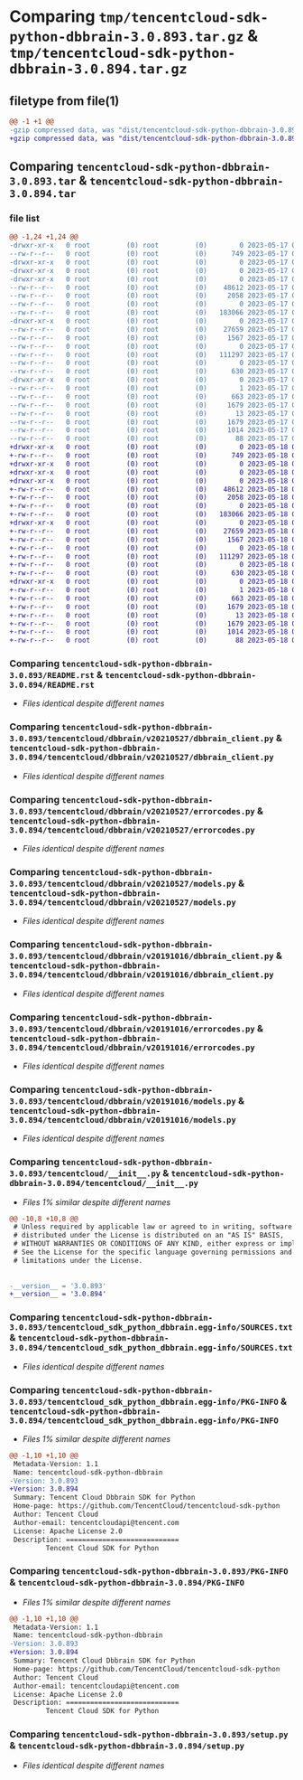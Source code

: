 # Comparing `tmp/tencentcloud-sdk-python-dbbrain-3.0.893.tar.gz` & `tmp/tencentcloud-sdk-python-dbbrain-3.0.894.tar.gz`

## filetype from file(1)

```diff
@@ -1 +1 @@
-gzip compressed data, was "dist/tencentcloud-sdk-python-dbbrain-3.0.893.tar", last modified: Wed May 17 03:29:02 2023, max compression
+gzip compressed data, was "dist/tencentcloud-sdk-python-dbbrain-3.0.894.tar", last modified: Thu May 18 00:23:41 2023, max compression
```

## Comparing `tencentcloud-sdk-python-dbbrain-3.0.893.tar` & `tencentcloud-sdk-python-dbbrain-3.0.894.tar`

### file list

```diff
@@ -1,24 +1,24 @@
-drwxr-xr-x   0 root         (0) root         (0)        0 2023-05-17 03:29:02.000000 tencentcloud-sdk-python-dbbrain-3.0.893/
--rw-r--r--   0 root         (0) root         (0)      749 2023-05-17 03:29:02.000000 tencentcloud-sdk-python-dbbrain-3.0.893/README.rst
-drwxr-xr-x   0 root         (0) root         (0)        0 2023-05-17 03:29:02.000000 tencentcloud-sdk-python-dbbrain-3.0.893/tencentcloud/
-drwxr-xr-x   0 root         (0) root         (0)        0 2023-05-17 03:29:02.000000 tencentcloud-sdk-python-dbbrain-3.0.893/tencentcloud/dbbrain/
-drwxr-xr-x   0 root         (0) root         (0)        0 2023-05-17 03:29:02.000000 tencentcloud-sdk-python-dbbrain-3.0.893/tencentcloud/dbbrain/v20210527/
--rw-r--r--   0 root         (0) root         (0)    48612 2023-05-17 03:29:02.000000 tencentcloud-sdk-python-dbbrain-3.0.893/tencentcloud/dbbrain/v20210527/dbbrain_client.py
--rw-r--r--   0 root         (0) root         (0)     2058 2023-05-17 03:29:02.000000 tencentcloud-sdk-python-dbbrain-3.0.893/tencentcloud/dbbrain/v20210527/errorcodes.py
--rw-r--r--   0 root         (0) root         (0)        0 2023-05-17 03:29:02.000000 tencentcloud-sdk-python-dbbrain-3.0.893/tencentcloud/dbbrain/v20210527/__init__.py
--rw-r--r--   0 root         (0) root         (0)   183066 2023-05-17 03:29:02.000000 tencentcloud-sdk-python-dbbrain-3.0.893/tencentcloud/dbbrain/v20210527/models.py
-drwxr-xr-x   0 root         (0) root         (0)        0 2023-05-17 03:29:02.000000 tencentcloud-sdk-python-dbbrain-3.0.893/tencentcloud/dbbrain/v20191016/
--rw-r--r--   0 root         (0) root         (0)    27659 2023-05-17 03:29:02.000000 tencentcloud-sdk-python-dbbrain-3.0.893/tencentcloud/dbbrain/v20191016/dbbrain_client.py
--rw-r--r--   0 root         (0) root         (0)     1567 2023-05-17 03:29:02.000000 tencentcloud-sdk-python-dbbrain-3.0.893/tencentcloud/dbbrain/v20191016/errorcodes.py
--rw-r--r--   0 root         (0) root         (0)        0 2023-05-17 03:29:02.000000 tencentcloud-sdk-python-dbbrain-3.0.893/tencentcloud/dbbrain/v20191016/__init__.py
--rw-r--r--   0 root         (0) root         (0)   111297 2023-05-17 03:29:02.000000 tencentcloud-sdk-python-dbbrain-3.0.893/tencentcloud/dbbrain/v20191016/models.py
--rw-r--r--   0 root         (0) root         (0)        0 2023-05-17 03:29:02.000000 tencentcloud-sdk-python-dbbrain-3.0.893/tencentcloud/dbbrain/__init__.py
--rw-r--r--   0 root         (0) root         (0)      630 2023-05-17 03:29:02.000000 tencentcloud-sdk-python-dbbrain-3.0.893/tencentcloud/__init__.py
-drwxr-xr-x   0 root         (0) root         (0)        0 2023-05-17 03:29:02.000000 tencentcloud-sdk-python-dbbrain-3.0.893/tencentcloud_sdk_python_dbbrain.egg-info/
--rw-r--r--   0 root         (0) root         (0)        1 2023-05-17 03:29:02.000000 tencentcloud-sdk-python-dbbrain-3.0.893/tencentcloud_sdk_python_dbbrain.egg-info/dependency_links.txt
--rw-r--r--   0 root         (0) root         (0)      663 2023-05-17 03:29:02.000000 tencentcloud-sdk-python-dbbrain-3.0.893/tencentcloud_sdk_python_dbbrain.egg-info/SOURCES.txt
--rw-r--r--   0 root         (0) root         (0)     1679 2023-05-17 03:29:02.000000 tencentcloud-sdk-python-dbbrain-3.0.893/tencentcloud_sdk_python_dbbrain.egg-info/PKG-INFO
--rw-r--r--   0 root         (0) root         (0)       13 2023-05-17 03:29:02.000000 tencentcloud-sdk-python-dbbrain-3.0.893/tencentcloud_sdk_python_dbbrain.egg-info/top_level.txt
--rw-r--r--   0 root         (0) root         (0)     1679 2023-05-17 03:29:02.000000 tencentcloud-sdk-python-dbbrain-3.0.893/PKG-INFO
--rw-r--r--   0 root         (0) root         (0)     1014 2023-05-17 03:29:02.000000 tencentcloud-sdk-python-dbbrain-3.0.893/setup.py
--rw-r--r--   0 root         (0) root         (0)       88 2023-05-17 03:29:02.000000 tencentcloud-sdk-python-dbbrain-3.0.893/setup.cfg
+drwxr-xr-x   0 root         (0) root         (0)        0 2023-05-18 00:23:41.000000 tencentcloud-sdk-python-dbbrain-3.0.894/
+-rw-r--r--   0 root         (0) root         (0)      749 2023-05-18 00:23:41.000000 tencentcloud-sdk-python-dbbrain-3.0.894/README.rst
+drwxr-xr-x   0 root         (0) root         (0)        0 2023-05-18 00:23:41.000000 tencentcloud-sdk-python-dbbrain-3.0.894/tencentcloud/
+drwxr-xr-x   0 root         (0) root         (0)        0 2023-05-18 00:23:41.000000 tencentcloud-sdk-python-dbbrain-3.0.894/tencentcloud/dbbrain/
+drwxr-xr-x   0 root         (0) root         (0)        0 2023-05-18 00:23:41.000000 tencentcloud-sdk-python-dbbrain-3.0.894/tencentcloud/dbbrain/v20210527/
+-rw-r--r--   0 root         (0) root         (0)    48612 2023-05-18 00:23:41.000000 tencentcloud-sdk-python-dbbrain-3.0.894/tencentcloud/dbbrain/v20210527/dbbrain_client.py
+-rw-r--r--   0 root         (0) root         (0)     2058 2023-05-18 00:23:41.000000 tencentcloud-sdk-python-dbbrain-3.0.894/tencentcloud/dbbrain/v20210527/errorcodes.py
+-rw-r--r--   0 root         (0) root         (0)        0 2023-05-18 00:23:41.000000 tencentcloud-sdk-python-dbbrain-3.0.894/tencentcloud/dbbrain/v20210527/__init__.py
+-rw-r--r--   0 root         (0) root         (0)   183066 2023-05-18 00:23:41.000000 tencentcloud-sdk-python-dbbrain-3.0.894/tencentcloud/dbbrain/v20210527/models.py
+drwxr-xr-x   0 root         (0) root         (0)        0 2023-05-18 00:23:41.000000 tencentcloud-sdk-python-dbbrain-3.0.894/tencentcloud/dbbrain/v20191016/
+-rw-r--r--   0 root         (0) root         (0)    27659 2023-05-18 00:23:41.000000 tencentcloud-sdk-python-dbbrain-3.0.894/tencentcloud/dbbrain/v20191016/dbbrain_client.py
+-rw-r--r--   0 root         (0) root         (0)     1567 2023-05-18 00:23:41.000000 tencentcloud-sdk-python-dbbrain-3.0.894/tencentcloud/dbbrain/v20191016/errorcodes.py
+-rw-r--r--   0 root         (0) root         (0)        0 2023-05-18 00:23:41.000000 tencentcloud-sdk-python-dbbrain-3.0.894/tencentcloud/dbbrain/v20191016/__init__.py
+-rw-r--r--   0 root         (0) root         (0)   111297 2023-05-18 00:23:41.000000 tencentcloud-sdk-python-dbbrain-3.0.894/tencentcloud/dbbrain/v20191016/models.py
+-rw-r--r--   0 root         (0) root         (0)        0 2023-05-18 00:23:41.000000 tencentcloud-sdk-python-dbbrain-3.0.894/tencentcloud/dbbrain/__init__.py
+-rw-r--r--   0 root         (0) root         (0)      630 2023-05-18 00:23:41.000000 tencentcloud-sdk-python-dbbrain-3.0.894/tencentcloud/__init__.py
+drwxr-xr-x   0 root         (0) root         (0)        0 2023-05-18 00:23:41.000000 tencentcloud-sdk-python-dbbrain-3.0.894/tencentcloud_sdk_python_dbbrain.egg-info/
+-rw-r--r--   0 root         (0) root         (0)        1 2023-05-18 00:23:41.000000 tencentcloud-sdk-python-dbbrain-3.0.894/tencentcloud_sdk_python_dbbrain.egg-info/dependency_links.txt
+-rw-r--r--   0 root         (0) root         (0)      663 2023-05-18 00:23:41.000000 tencentcloud-sdk-python-dbbrain-3.0.894/tencentcloud_sdk_python_dbbrain.egg-info/SOURCES.txt
+-rw-r--r--   0 root         (0) root         (0)     1679 2023-05-18 00:23:41.000000 tencentcloud-sdk-python-dbbrain-3.0.894/tencentcloud_sdk_python_dbbrain.egg-info/PKG-INFO
+-rw-r--r--   0 root         (0) root         (0)       13 2023-05-18 00:23:41.000000 tencentcloud-sdk-python-dbbrain-3.0.894/tencentcloud_sdk_python_dbbrain.egg-info/top_level.txt
+-rw-r--r--   0 root         (0) root         (0)     1679 2023-05-18 00:23:41.000000 tencentcloud-sdk-python-dbbrain-3.0.894/PKG-INFO
+-rw-r--r--   0 root         (0) root         (0)     1014 2023-05-18 00:23:41.000000 tencentcloud-sdk-python-dbbrain-3.0.894/setup.py
+-rw-r--r--   0 root         (0) root         (0)       88 2023-05-18 00:23:41.000000 tencentcloud-sdk-python-dbbrain-3.0.894/setup.cfg
```

### Comparing `tencentcloud-sdk-python-dbbrain-3.0.893/README.rst` & `tencentcloud-sdk-python-dbbrain-3.0.894/README.rst`

 * *Files identical despite different names*

### Comparing `tencentcloud-sdk-python-dbbrain-3.0.893/tencentcloud/dbbrain/v20210527/dbbrain_client.py` & `tencentcloud-sdk-python-dbbrain-3.0.894/tencentcloud/dbbrain/v20210527/dbbrain_client.py`

 * *Files identical despite different names*

### Comparing `tencentcloud-sdk-python-dbbrain-3.0.893/tencentcloud/dbbrain/v20210527/errorcodes.py` & `tencentcloud-sdk-python-dbbrain-3.0.894/tencentcloud/dbbrain/v20210527/errorcodes.py`

 * *Files identical despite different names*

### Comparing `tencentcloud-sdk-python-dbbrain-3.0.893/tencentcloud/dbbrain/v20210527/models.py` & `tencentcloud-sdk-python-dbbrain-3.0.894/tencentcloud/dbbrain/v20210527/models.py`

 * *Files identical despite different names*

### Comparing `tencentcloud-sdk-python-dbbrain-3.0.893/tencentcloud/dbbrain/v20191016/dbbrain_client.py` & `tencentcloud-sdk-python-dbbrain-3.0.894/tencentcloud/dbbrain/v20191016/dbbrain_client.py`

 * *Files identical despite different names*

### Comparing `tencentcloud-sdk-python-dbbrain-3.0.893/tencentcloud/dbbrain/v20191016/errorcodes.py` & `tencentcloud-sdk-python-dbbrain-3.0.894/tencentcloud/dbbrain/v20191016/errorcodes.py`

 * *Files identical despite different names*

### Comparing `tencentcloud-sdk-python-dbbrain-3.0.893/tencentcloud/dbbrain/v20191016/models.py` & `tencentcloud-sdk-python-dbbrain-3.0.894/tencentcloud/dbbrain/v20191016/models.py`

 * *Files identical despite different names*

### Comparing `tencentcloud-sdk-python-dbbrain-3.0.893/tencentcloud/__init__.py` & `tencentcloud-sdk-python-dbbrain-3.0.894/tencentcloud/__init__.py`

 * *Files 1% similar despite different names*

```diff
@@ -10,8 +10,8 @@
 # Unless required by applicable law or agreed to in writing, software
 # distributed under the License is distributed on an "AS IS" BASIS,
 # WITHOUT WARRANTIES OR CONDITIONS OF ANY KIND, either express or implied.
 # See the License for the specific language governing permissions and
 # limitations under the License.
 
 
-__version__ = '3.0.893'
+__version__ = '3.0.894'
```

### Comparing `tencentcloud-sdk-python-dbbrain-3.0.893/tencentcloud_sdk_python_dbbrain.egg-info/SOURCES.txt` & `tencentcloud-sdk-python-dbbrain-3.0.894/tencentcloud_sdk_python_dbbrain.egg-info/SOURCES.txt`

 * *Files identical despite different names*

### Comparing `tencentcloud-sdk-python-dbbrain-3.0.893/tencentcloud_sdk_python_dbbrain.egg-info/PKG-INFO` & `tencentcloud-sdk-python-dbbrain-3.0.894/tencentcloud_sdk_python_dbbrain.egg-info/PKG-INFO`

 * *Files 1% similar despite different names*

```diff
@@ -1,10 +1,10 @@
 Metadata-Version: 1.1
 Name: tencentcloud-sdk-python-dbbrain
-Version: 3.0.893
+Version: 3.0.894
 Summary: Tencent Cloud Dbbrain SDK for Python
 Home-page: https://github.com/TencentCloud/tencentcloud-sdk-python
 Author: Tencent Cloud
 Author-email: tencentcloudapi@tencent.com
 License: Apache License 2.0
 Description: ============================
         Tencent Cloud SDK for Python
```

### Comparing `tencentcloud-sdk-python-dbbrain-3.0.893/PKG-INFO` & `tencentcloud-sdk-python-dbbrain-3.0.894/PKG-INFO`

 * *Files 1% similar despite different names*

```diff
@@ -1,10 +1,10 @@
 Metadata-Version: 1.1
 Name: tencentcloud-sdk-python-dbbrain
-Version: 3.0.893
+Version: 3.0.894
 Summary: Tencent Cloud Dbbrain SDK for Python
 Home-page: https://github.com/TencentCloud/tencentcloud-sdk-python
 Author: Tencent Cloud
 Author-email: tencentcloudapi@tencent.com
 License: Apache License 2.0
 Description: ============================
         Tencent Cloud SDK for Python
```

### Comparing `tencentcloud-sdk-python-dbbrain-3.0.893/setup.py` & `tencentcloud-sdk-python-dbbrain-3.0.894/setup.py`

 * *Files identical despite different names*

